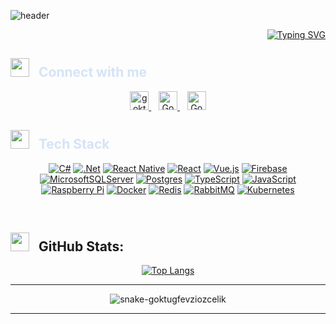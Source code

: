 ![header](https://capsule-render.vercel.app/api?type=waving&color=auto&section=header)

<div align="right" >

[![Typing SVG](https://readme-typing-svg.demolab.com?font=Fira+Code&pause=1000&color=6BA9FF&width=435&lines=Goktug+Fevzi+Ozcelik;Jr.+Full-Stack+Developer)](https://git.io/typing-svg)

</div>

<h2 align="left" style="color:#D4E4F7"><img src="https://media.giphy.com/media/v1.Y2lkPTc5MGI3NjExeTk1dTd4NmQ0enJvdXUxcG14MGI1bjJvcTR4YWZqZ3NicGlhZ2dqeiZlcD12MV9pbnRlcm5hbF9naWZfYnlfaWQmY3Q9cw/JQqNiVhYXanL4yEw1Y/giphy.gif" width="30" height="30" style="margin-right: 10px;"> Connect with me</h2>
<div align="center">
  <a href="mailto:goktugfevziozcelik@gmail.com">
    <img src="https://upload.wikimedia.org/wikipedia/commons/4/4e/Gmail_Icon.png" alt="goktugfevziozcelik@gmail.com" height="30" width="30"/>
  </a>&nbsp;&nbsp;
    <a href="https://www.instagram.com/goktug.fevzi/" target="blank" rel=”noopener”>
    <img src="https://upload.wikimedia.org/wikipedia/commons/thumb/e/e7/Instagram_logo_2016.svg/1200px-Instagram_logo_2016.svg.png" alt="Goktug_Fevzi" height="30" width="30" />
  </a>&nbsp;&nbsp;
  <a href="https://www.linkedin.com/in/goktugfevziozcelik/" target="blank" rel=”noopener”>
    <img src="https://content.linkedin.com/content/dam/me/business/en-us/amp/brand-site/v2/bg/LI-Bug.svg.original.svg" alt="Goktug_Fevzi" height="30" width="30" />
  </a>

</div>

<h2 align="left" style="color:#D4E4F7"><img src="https://media.giphy.com/media/MxZKME5mbgeXckKp14/giphy.gif" width="30" height="30" style="margin-right: 10px;"> Tech Stack</h2>
<div align="center">

[![C#](https://img.shields.io/badge/c%23-%23239120.svg?style=for-the-badge&logo=c-sharp&logoColor=white)](https://goktugfevziozcelik.com)
[![.Net](https://img.shields.io/badge/.NET-5C2D91?style=for-the-badge&logo=.net&logoColor=white)](https://goktugfevziozcelik.com)
[![React Native](https://img.shields.io/badge/react_native-%2320232a.svg?style=for-the-badge&logo=react&logoColor=%2361DAFB)](https://goktugfevziozcelik.com)
[![React](https://img.shields.io/badge/react-%2320232a.svg?style=for-the-badge&logo=react&logoColor=%2361DAFB)](https://goktugfevziozcelik.com)
[![Vue.js](https://img.shields.io/badge/vuejs-%2335495e.svg?style=for-the-badge&logo=vuedotjs&logoColor=%234FC08D)](https://goktugfevziozcelik.com)
[![Firebase](https://img.shields.io/badge/firebase-%23039BE5.svg?style=for-the-badge&logo=firebase)](https://goktugfevziozcelik.com)
[![MicrosoftSQLServer](https://img.shields.io/badge/Microsoft%20SQL%20Sever-CC2927?style=for-the-badge&logo=microsoft%20sql%20server&logoColor=white)](https://goktugfevziozcelik.com)
[![Postgres](https://img.shields.io/badge/postgres-%23316192.svg?style=for-the-badge&logo=postgresql&logoColor=white)](https://goktugfevziozcelik.com)
[![TypeScript](https://img.shields.io/badge/typescript-%23007ACC.svg?style=for-the-badge&logo=typescript&logoColor=white)](https://goktugfevziozcelik.com)
[![JavaScript](https://img.shields.io/badge/javascript-%23323330.svg?style=for-the-badge&logo=javascript&logoColor=%23F7DF1E)](https://goktugfevziozcelik.com)
[![Raspberry Pi](https://img.shields.io/badge/-RaspberryPi-C51A4A?style=for-the-badge&logo=Raspberry-Pi)](https://goktugfevziozcelik.com)
[![Docker](https://img.shields.io/badge/docker-%230db7ed.svg?style=for-the-badge&logo=docker&logoColor=white)](https://goktugfevziozcelik.com)
[![Redis](https://img.shields.io/badge/redis-%23DC382D.svg?style=for-the-badge&logo=redis&logoColor=white)](https://goktugfevziozcelik.com)
[![RabbitMQ](https://img.shields.io/badge/rabbitmq-%23FF6600.svg?style=for-the-badge&logo=rabbitmq&logoColor=white)](https://goktugfevziozcelik.com)
[![Kubernetes](https://img.shields.io/badge/kubernetes-%23326ce5.svg?style=for-the-badge&logo=kubernetes&logoColor=white)](https://goktugfevziozcelik.com)

</div>


</br>

<h2 align="left"><img src="https://media.giphy.com/media/Ci4L4mgsUJz7bceLvm/giphy.gif" width="30" height="30" style="margin-right: 10px;" > GitHub Stats:</h2>
<div align="center">

[![Top Langs](https://github-readme-stats.vercel.app/api/top-langs/?username=goktugfevzi&theme=transparent&layout=donut)](https://goktugfevziozcelik.com)

</div>
<hr>
<div align="center">

![snake-goktugfevziozcelik](https://user-images.githubusercontent.com/64567701/234678577-c1c03bcd-a42f-40f7-b170-f1ffc25b1204.svg)

</div>

<hr>
